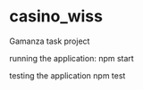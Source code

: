 # casino_wiss
Gamanza task project

running the application:
npm start

testing the application
npm test
